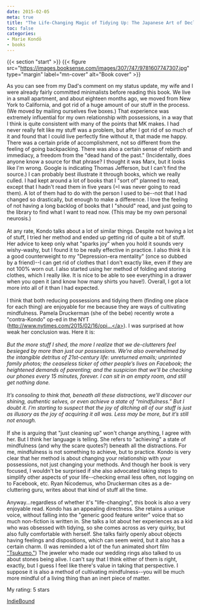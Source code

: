 ```yaml
---
date: 2015-02-05
meta: true
title: "The Life-Changing Magic of Tidying Up: The Japanese Art of Decluttering and Organizing"
toc: false
categories:
- Marie Kondō
- books
---
```


{{< section "start" >}}
{{< figure src="https://images.booksense.com/images/307/747/9781607747307.jpg" type="margin" label="mn-cover" alt="Book cover" >}}

As you can see from my Dad's comment on my status update, my wife and I were already fairly committed minimalists before reading this book. We live in a small apartment, and about eighteen months ago, we moved from New York to California, and got rid of a huge amount of our stuff in the process. (We moved by mailing ourselves five boxes.) That experience was extremely influential for my own relationship with possessions, in a way that I think is quite consistent with many of the points that MK makes. I had never really felt like my stuff was a problem, but after I got rid of so much of it and found that I could live perfectly fine without it, that made me happy. There was a certain pride of accomplishment, not so different from the feeling of going backpacking. There was also a certain sense of rebirth and immediacy, a freedom from the "dead hand of the past." (Incidentally, does anyone know a source for that phrase? I thought it was Marx, but it looks like I'm wrong. Google is indicating Thomas Jefferson, but I can't find the source.) I can probably best illustrate it through books, which we really culled. I had kept around a lot of books that I "sort of" planned to read, except that I hadn't read them in five years (=I was never going to read them). A lot of them had to do with the person I used to be--not that I had changed so drastically, but enough to make a difference. I love the feeling of not having a long backlog of books that I "should" read, and just going to the library to find what I want to read now. (This may be my own personal neurosis.)<br /><br />At any rate, Kondo talks about a lot of similar things. Despite not having a lot of stuff, I tried her method and ended up getting rid of quite a bit of stuff. Her advice to keep only what "sparks joy" when you hold it sounds very wishy-washy, but I found it to be really effective in practice. I also think it is a good counterweight to my "Depression-era mentality" (once so dubbed by a friend)--I can get rid of clothes that I don't exactly like, even if they are not 100% worn out. I also started using her method of folding and storing clothes, which I really like. It is nice to be able to see everything in a drawer when you open it (and know how many shirts you have!). Overall, I got a lot more into all of it than I had expected.<br /><br />I think that both reducing possessions and tidying them (finding one place for each thing) are enjoyable for me because they are ways of cultivating mindfulness. Pamela Druckerman (she of the bebe) recently wrote a "contra-Kondo" op-ed in the NYT (<a target="_blank" href="http://www.nytimes.com/2015/02/16/opinion/the-clutter-cures-illusory-joy.html" rel="nofollow noopener">http://www.nytimes.com/2015/02/16/opi...</a>). I was surprised at how weak her conclusion was. Here it is:<br /><br /><i>But the more stuff I shed, the more I realize that we de-clutterers feel besieged by more than just our possessions. We’re also overwhelmed by the intangible detritus of 21st-century life: unreturned emails; unprinted family photos; the ceaseless ticker of other people’s lives on Facebook; the heightened demands of parenting; and the suspicion that we’ll be checking our phones every 15 minutes, forever. I can sit in an empty room, and still get nothing done.<br /><br />It’s consoling to think that, beneath all these distractions, we’ll discover our shining, authentic selves, or even achieve a state of “mindfulness.” But I doubt it. I’m starting to suspect that the joy of ditching all of our stuff is just as illusory as the joy of acquiring it all was. Less may be more, but it’s still not enough.</i><br /><br />If she is arguing that "just cleaning up" won't change anything, I agree with her. But I think her language is telling. She refers to "achieving" a state of mindfulness (and why the scare quotes?) beneath all the distractions. For me, mindfulness is not something to achieve, but to practice. Kondo is very clear that her method is about changing your relationship with your possessions, not just changing your methods. And though her book is very focused, I wouldn't be surprised if she also advocated taking steps to simplify other aspects of your life--checking email less often, not logging on to Facebook, etc. Ryan Nicodemus, who Druckerman cites as a de-cluttering guru, writes about that kind of stuff all the time.<br /><br />Anyway...regardless of whether it's "life-changing", this book is also a very enjoyable read. Kondo has an appealing directness. She retains a unique voice, without falling into the "generic good feature writer" voice that so much non-fiction is written in. She talks a lot about her experiences as a kid who was obsessed with tidying, so she comes across as very quirky, but also fully comfortable with herself. She talks fairly openly about objects having feelings and dispositions, which can seem weird, but it also has a certain charm. (I was reminded a lot of the fun animated short film <a href="http://dovga.com/video/5342/tsukumo/oscars-nominees" rel="nofollow noopener">"Tsukumo."</a>) The jeweler who made our wedding rings also talked to us about stones being alive. I can't say that I think either of them is right, exactly, but I guess I feel like there's value in taking that perspective. I suppose it is also a method of cultivating mindfulness--you will be much more mindful of a living thing than an inert piece of matter.

My rating: 5 stars  

[IndieBound](https://www.indiebound.org/book/9781607747307)

